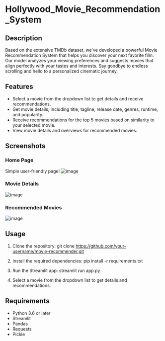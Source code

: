 # Hollywood_Movie_Recommendation_System
## Description
Based on the extensive TMDb dataset, we've developed a powerful Movie Recommendation System that helps you discover your next favorite film. Our model analyzes your viewing preferences and suggests movies that align perfectly with your tastes and interests. Say goodbye to endless scrolling and hello to a personalized cinematic journey.  
## Features

- Select a movie from the dropdown list to get details and receive recommendations.
- Get movie details, including title, tagline, release date, genres, runtime, and popularity.
- Receive recommendations for the top 5 movies based on similarity to your selected movie.
- View movie details and overviews for recommended movies.
## Screenshots

### Home Page
Simple user-friendly page! 
![image](https://github.com/its-bhuvi/Hollywood_Movie_Recommendation_System/assets/66715396/69f857b8-004c-48f4-a31b-d77df759fc51)

### Movie Details
![image](https://github.com/its-bhuvi/Hollywood_Movie_Recommendation_System/assets/66715396/0a351de0-ed9f-401c-bde7-680b45f8b7ad)


### Recommended Movies
![image](https://github.com/its-bhuvi/Hollywood_Movie_Recommendation_System/assets/66715396/f666e951-5ff7-4e24-a1d6-2f219bb2ebff)

## Usage

1. Clone the repository:
   git clone https://github.com/your-username/movie-recommender.git
2. Install the required dependencies:
   pip install -r requirements.txt
3. Run the Streamlit app:
   streamlit run app.py

4. Select a movie from the dropdown list to get details and recommendations.

## Requirements

- Python 3.6 or later
- Streamlit
- Pandas
- Requests
- Pickle

